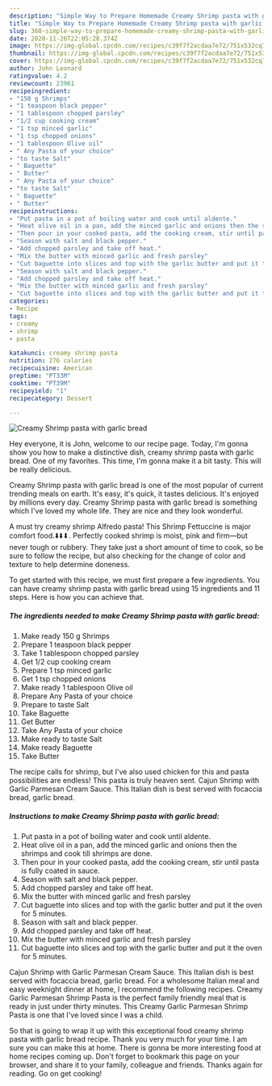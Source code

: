 ```yaml
---
description: "Simple Way to Prepare Homemade Creamy Shrimp pasta with garlic bread"
title: "Simple Way to Prepare Homemade Creamy Shrimp pasta with garlic bread"
slug: 360-simple-way-to-prepare-homemade-creamy-shrimp-pasta-with-garlic-bread
date: 2020-11-26T22:05:28.374Z
image: https://img-global.cpcdn.com/recipes/c39f7f2acdaa7e72/751x532cq70/creamy-shrimp-pasta-with-garlic-bread-recipe-main-photo.jpg
thumbnail: https://img-global.cpcdn.com/recipes/c39f7f2acdaa7e72/751x532cq70/creamy-shrimp-pasta-with-garlic-bread-recipe-main-photo.jpg
cover: https://img-global.cpcdn.com/recipes/c39f7f2acdaa7e72/751x532cq70/creamy-shrimp-pasta-with-garlic-bread-recipe-main-photo.jpg
author: John Leonard
ratingvalue: 4.2
reviewcount: 23961
recipeingredient:
- "150 g Shrimps"
- "1 teaspoon black pepper"
- "1 tablespoon chopped parsley"
- "1/2 cup cooking cream"
- "1 tsp minced garlic"
- "1 tsp chopped onions"
- "1 tablespoon Olive oil"
- " Any Pasta of your choice"
- "to taste Salt"
- " Baguette"
- " Butter"
- " Any Pasta of your choice"
- "to taste Salt"
- " Baguette"
- " Butter"
recipeinstructions:
- "Put pasta in a pot of boiling water and cook until aldente."
- "Heat olive oil in a pan, add the minced garlic and onions then the shrimps and cook till shrimps are done."
- "Then pour in your cooked pasta, add the cooking cream, stir until pasta is fully coated in sauce."
- "Season with salt and black pepper."
- "Add chopped parsley and take off heat."
- "Mix the butter with minced garlic and fresh parsley"
- "Cut baguette into slices and top with the garlic butter and put it the oven for 5 minutes."
- "Season with salt and black pepper."
- "Add chopped parsley and take off heat."
- "Mix the butter with minced garlic and fresh parsley"
- "Cut baguette into slices and top with the garlic butter and put it the oven for 5 minutes."
categories:
- Recipe
tags:
- creamy
- shrimp
- pasta

katakunci: creamy shrimp pasta 
nutrition: 276 calories
recipecuisine: American
preptime: "PT33M"
cooktime: "PT39M"
recipeyield: "1"
recipecategory: Dessert

---
```



![Creamy Shrimp pasta with garlic bread](https://img-global.cpcdn.com/recipes/c39f7f2acdaa7e72/751x532cq70/creamy-shrimp-pasta-with-garlic-bread-recipe-main-photo.jpg)

Hey everyone, it is John, welcome to our recipe page. Today, I'm gonna show you how to make a distinctive dish, creamy shrimp pasta with garlic bread. One of my favorites. This time, I'm gonna make it a bit tasty. This will be really delicious.

Creamy Shrimp pasta with garlic bread is one of the most popular of current trending meals on earth. It's easy, it's quick, it tastes delicious. It's enjoyed by millions every day. Creamy Shrimp pasta with garlic bread is something which I've loved my whole life. They are nice and they look wonderful.

A must try creamy shrimp Alfredo pasta! This Shrimp Fettuccine is major comfort food.⬇️⬇️⬇. Perfectly cooked shrimp is moist, pink and firm—but never tough or rubbery. They take just a short amount of time to cook, so be sure to follow the recipe, but also checking for the change of color and texture to help determine doneness.


To get started with this recipe, we must first prepare a few ingredients. You can have creamy shrimp pasta with garlic bread using 15 ingredients and 11 steps. Here is how you can achieve that.

<!--inarticleads1-->

##### The ingredients needed to make Creamy Shrimp pasta with garlic bread:

1. Make ready 150 g Shrimps
1. Prepare 1 teaspoon black pepper
1. Take 1 tablespoon chopped parsley
1. Get 1/2 cup cooking cream
1. Prepare 1 tsp minced garlic
1. Get 1 tsp chopped onions
1. Make ready 1 tablespoon Olive oil
1. Prepare  Any Pasta of your choice
1. Prepare to taste Salt
1. Take  Baguette
1. Get  Butter
1. Take  Any Pasta of your choice
1. Make ready to taste Salt
1. Make ready  Baguette
1. Take  Butter


The recipe calls for shrimp, but I&#39;ve also used chicken for this and pasta possibilities are endless! This pasta is truly heaven sent. Cajun Shrimp with Garlic Parmesan Cream Sauce. This Italian dish is best served with focaccia bread, garlic bread. 

<!--inarticleads2-->

##### Instructions to make Creamy Shrimp pasta with garlic bread:

1. Put pasta in a pot of boiling water and cook until aldente.
1. Heat olive oil in a pan, add the minced garlic and onions then the shrimps and cook till shrimps are done.
1. Then pour in your cooked pasta, add the cooking cream, stir until pasta is fully coated in sauce.
1. Season with salt and black pepper.
1. Add chopped parsley and take off heat.
1. Mix the butter with minced garlic and fresh parsley
1. Cut baguette into slices and top with the garlic butter and put it the oven for 5 minutes.
1. Season with salt and black pepper.
1. Add chopped parsley and take off heat.
1. Mix the butter with minced garlic and fresh parsley
1. Cut baguette into slices and top with the garlic butter and put it the oven for 5 minutes.


Cajun Shrimp with Garlic Parmesan Cream Sauce. This Italian dish is best served with focaccia bread, garlic bread. For a wholesome Italian meal and easy weeknight dinner at home, I recommend the following recipes. Creamy Garlic Parmesan Shrimp Pasta is the perfect family friendly meal that is ready in just under thirty minutes. This Creamy Garlic Parmesan Shrimp Pasta is one that I&#39;ve loved since I was a child. 

So that is going to wrap it up with this exceptional food creamy shrimp pasta with garlic bread recipe. Thank you very much for your time. I am sure you can make this at home. There is gonna be more interesting food at home recipes coming up. Don't forget to bookmark this page on your browser, and share it to your family, colleague and friends. Thanks again for reading. Go on get cooking!
